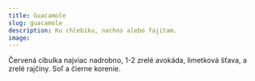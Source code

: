 ```yaml
---
title: Guacamole
slug: guacamole
description: Ku chlebíku, nachos alebo fajitam.
image:
---
```


Červená cibulka najviac nadrobno, 1-2 zrelé avokáda, limetková šťava, a zrelé rajčiny. Soľ a čierne korenie.
